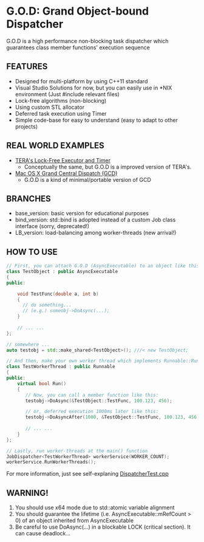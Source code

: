 G.O.D: Grand Object-bound Dispatcher
==========

G.O.D is a high performance non-blocking task dispatcher which guarantees class member functions' execution sequence 

## FEATURES
* Designed for multi-platform by using C++11 standard
 * Visual Studio Solutions for now, but you can easily use in *NIX environment (Just #include relevant files)
* Lock-free algorithms (non-blocking)
* Using custom STL allocator
* Deferred task execution using Timer
* Simple code-base for easy to understand (easy to adapt to other projects)

## REAL WORLD EXAMPLES
* [TERA's Lock-Free Executor and Timer](http://download.enmasse.com/documents/201205-gdm-tera.pdf)
  - Conceptually the same, but G.O.D is a improved version of TERA's.
* [Mac OS X Grand Central Dispatch (GCD)](http://en.wikipedia.org/wiki/Grand_Central_Dispatch)
  - G.O.D is a kind of minimal/portable version of GCD
 
## BRANCHES
* base_version: basic version for educational purposes
* bind_version: std::bind is adopted instead of a custom Job class interface (sorry, deprecated!)
* LB_version: load-balancing among worker-threads (new arrival!)

## HOW TO USE 
```C++
// First, you can attach G.O.D (AsyncExecutable) to an object like this:
class TestObject : public AsyncExecutable
{
public:

	void TestFunc(double a, int b)
	{
	  // do something... 
	  // (e.g.) someobj->DoAsync(...);
	}
	
	// ... ...
};

// somewhere ... 
auto testobj = std::make_shared<TestObject>(); ///< new TestObject;

// And then, make your own worker thread which implements Runnable::Run() like this:
class TestWorkerThread : public Runnable
{
public:
	virtual bool Run()
	{
	   // Now, you can call a member function like this:
	   testobj->DoAsync(&TestObject::TestFunc, 100.123, 456);

	   // or, deferred execution 1000ms later like this:
	   testobj->DoAsyncAfter(1000, &TestObject::TestFunc, 100.123, 456);
	   
	   // ... ...
	}
};

// Lastly, run worker-threads at the main() function
JobDispatcher<TestWorkerThread> workerService(WORKER_COUNT);
workerService.RunWorkerThreads();

```

For more information, just see self-explaning [DispatcherTest.cpp](JobDispatcher/DispatcherTest.cpp)  

## WARNING!
1. You should use x64 mode due to std::atomic variable alignment
2. You should guarantee the lifetime (i.e. AsyncExecutable::mRefCount > 0) of an object inherited from AsyncExecutable
3. Be careful to use DoAsync(...) in a blockable LOCK (critical section). It can cause deadlock...


